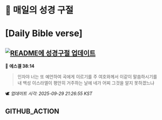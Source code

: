 # 🙏 매일의 성경 구절
# [Daily Bible verse]
## [![README에 성경구절 업데이트](https://github.com/DONGSUKA/first_test/actions/workflows/update-readme-bible.yml/badge.svg)](https://github.com/DONGSUKA/first_test/actions/workflows/update-readme-bible.yml)
<!-- START_BIBLE_VERSE -->
📖 **에스겔 38:14**
> 인자야 너는 또 예언하여 곡에게 이르기를 주 여호와께서 이같이 말씀하시기를 내 백성 이스라엘이 평안히 거주하는 날에 네가 어찌 그것을 알지 못하겠느냐

🕊️ _업데이트 시각: 2025-09-29 21:26:55 KST_
  <!-- END_BIBLE_VERSE -->
## GITHUB_ACTION
